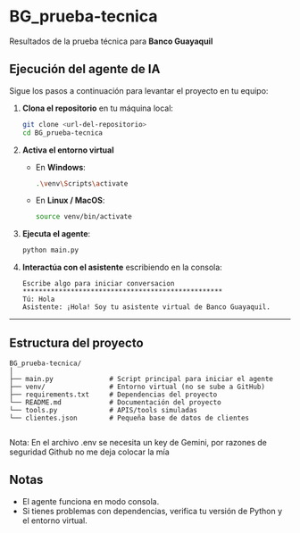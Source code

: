 # BG_prueba-tecnica  
Resultados de la prueba técnica para **Banco Guayaquil**  

##  Ejecución del agente de IA  

Sigue los pasos a continuación para levantar el proyecto en tu equipo:  

1. **Clona el repositorio** en tu máquina local:  
   ```bash
   git clone <url-del-repositorio>
   cd BG_prueba-tecnica
   ```

2. **Activa el entorno virtual**  
   - En **Windows**:  
     ```bash
     .\venv\Scripts\activate
     ```
   - En **Linux / MacOS**:  
     ```bash
     source venv/bin/activate
     ```

3. **Ejecuta el agente**:  
   ```bash
   python main.py
   ```

4. **Interactúa con el asistente** escribiendo en la consola:  
   ```
   Escribe algo para iniciar conversacion
   **************************************************
   Tú: Hola
   Asistente: ¡Hola! Soy tu asistente virtual de Banco Guayaquil.
   ```

---

##  Estructura del proyecto  

```
BG_prueba-tecnica/
│
├── main.py              # Script principal para iniciar el agente
├── venv/                # Entorno virtual (no se sube a GitHub)
├── requirements.txt     # Dependencias del proyecto
└── README.md            # Documentación del proyecto
└── tools.py             # APIS/tools simuladas  
└── clientes.json        # Pequeña base de datos de clientes


```
Nota: En el archivo .env se necesita un key de Gemini, por razones de seguridad Github no me deja colocar la mía


## Notas  

- El agente funciona en modo consola.  
- Si tienes problemas con dependencias, verifica tu versión de Python y el entorno virtual.  
